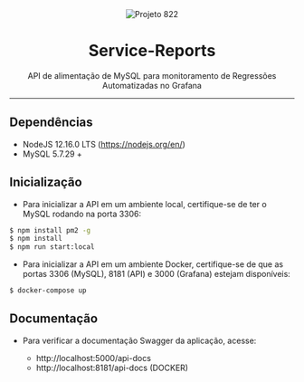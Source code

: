 <div align="center">
  <a title="service-reports">
    <img alt="Projeto 822" src="https://i.imgur.com/WOsYivs.png" />
  </a>
  <br />
  <h1>Service-Reports</h1>
</div>

<p align="center">
  API de alimentação de MySQL para monitoramento de Regressões Automatizadas no Grafana
</p>

---

## Dependências

- NodeJS 12.16.0 LTS (https://nodejs.org/en/)
- MySQL 5.7.29 +

## Inicialização

- Para inicializar a API em um ambiente local, certifique-se de ter o MySQL rodando na porta 3306:
```bash
$ npm install pm2 -g
$ npm install 
$ npm run start:local
```

- Para inicializar a API em um ambiente Docker, certifique-se de que as portas 3306 (MySQL), 8181 (API) e 3000 (Grafana) estejam disponíveis:
```bash
$ docker-compose up
```


## Documentação

- Para verificar a documentação Swagger da aplicação, acesse:
    
    - http://localhost:5000/api-docs
    - http://localhost:8181/api-docs (DOCKER)
